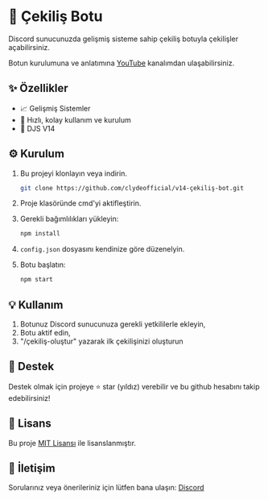 # 🎉 Çekiliş Botu

Discord sunucunuzda gelişmiş sisteme sahip çekiliş botuyla çekilişler açabilirsiniz.

Botun kurulumuna ve anlatımına [YouTube](https://youtube.com/@ClydeResmi) kanalımdan ulaşabilirsiniz.

## ✨ Özellikler

- 📈 Gelişmiş Sistemler
- 💨 Hızlı, kolay kullanım ve kurulum
- 🤖 DJS V14

## ⚙️ Kurulum

1. Bu projeyi klonlayın veya indirin.

    ```bash
    git clone https://github.com/clydeofficial/v14-çekiliş-bot.git
    ```

2. Proje klasöründe cmd'yi aktifleştirin.

3. Gerekli bağımlılıkları yükleyin:

    ```bash
    npm install
    ```

4. `config.json` dosyasını kendinize göre düzenelyin.

5. Botu başlatın:

    ```bash
    npm start
    ```

## 💡 Kullanım

1. Botunuz Discord sunucunuza gerekli yetkililerle ekleyin,
2. Botu aktif edin,
3. "/çekiliş-oluştur" yazarak ilk çekilişinizi oluşturun

## 🤝 Destek

Destek olmak için projeye ⭐ star (yıldız) verebilir ve bu github hesabını takip edebilirsiniz!

## 📜 Lisans

Bu proje [MIT Lisansı](LICENSE) ile lisanslanmıştır.

## 📧 İletişim

Sorularınız veya önerileriniz için lütfen bana ulaşın: [Discord](https://discord.com/invite/NW3YzVxSys)